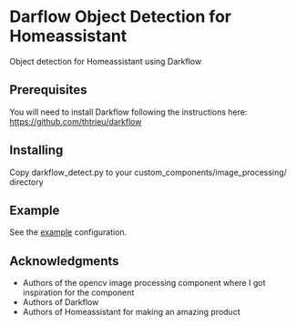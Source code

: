 # Darflow Object Detection for Homeassistant
Object detection for Homeassistant using Darkflow

## Prerequisites

You will need to install Darkflow following the instructions here: https://github.com/thtrieu/darkflow

## Installing

Copy darkflow_detect.py to your custom_components/image_processing/ directory

## Example

See the [example](./example.yaml) configuration.

## Acknowledgments
* Authors of the opencv image processing component where I got inspiration for the component
* Authors of Darkflow
* Authors of Homeassistant for making an amazing product